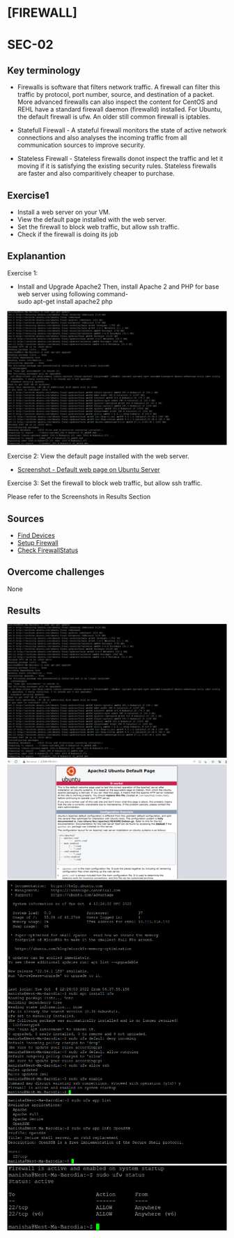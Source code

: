 

# [FIREWALL]
# SEC-02

## Key terminology


* Firewalls is software that filters network traffic. A firewall can filter this traffic by protocol, port number, source, and destination of a packet. More advanced firewalls can also inspect the content for 
CentOS and REHL have a standard firewall daemon (firewalld) installed. For Ubuntu, the default firewall is ufw. An older still common firewall is iptables.

* Statefull Firewall - A stateful firewall monitors the state of active network connections and also analyses the incoming traffic from all communication sources to improve security.

* Stateless Firewall - Stateless firewalls donot inspect the traffic and let it moving if it is satisfying the existing security rules. Stateless firewalls are faster and also comparitively cheaper to purchase.



## Exercise1


* Install a web server on your VM.
* View the default page installed with the web server.
* Set the firewall to block web traffic, but allow ssh traffic.
* Check if the firewall is doing its job




## Explanantion
Exercise 1: 
* Install and Upgrade Apache2
Then, install Apache 2 and PHP for base web server using following command-  
sudo apt-get install apache2 php  

![Screenshot](https://github.com/Techgrounds-Cloud-9/cloud-9-MBarodia/blob/2c113d7a3fa2eb025db17c4d179e26cceebc6c00/00_includes/02_Security/SEC02/SEC02-ApacheInstallUpgrade.PNG)

Exercise 2: View the default page installed with the web server.
* [Screenshot - Default web page on Ubuntu Server](https://github.com/Techgrounds-Cloud-9/cloud-9-MBarodia/blob/2c113d7a3fa2eb025db17c4d179e26cceebc6c00/00_includes/02_Security/SEC02/SEC02-PageWebServer.PNG)  

Exercise 3: Set the firewall to block web traffic, but allow ssh traffic.

Please refer to the Screenshots in Results Section  


  

## Sources
* [Find Devices](https://vitux.com/find-devices-connected-to-your-network-with-nmap/)  
* [Setup Firewall](https://linuxize.com/post/how-to-setup-a-firewall-with-ufw-on-ubuntu-20-04/)
* [Check FirewallStatus](https://www.configserverfirewall.com/ufw-ubuntu-firewall/ubuntu-check-firewall-status-ufw/)



## Overcome challenges

None

## Results
![Screenshot - Apache Install and Upgarde](https://github.com/Techgrounds-Cloud-9/cloud-9-MBarodia/blob/2c113d7a3fa2eb025db17c4d179e26cceebc6c00/00_includes/02_Security/SEC02/SEC02-ApacheInstallUpgrade.PNG)   
![Screenshot - Default web page on Ubuntu Server](https://github.com/Techgrounds-Cloud-9/cloud-9-MBarodia/blob/2c113d7a3fa2eb025db17c4d179e26cceebc6c00/00_includes/02_Security/SEC02/SEC02-PageWebServer.PNG)  
![Firewall on Ubuntu](https://github.com/Techgrounds-Cloud-9/cloud-9-MBarodia/blob/2c113d7a3fa2eb025db17c4d179e26cceebc6c00/00_includes/02_Security/SEC02/SEC02-FWonUbuntu.PNG)   
![Firewall SSH Info](https://github.com/Techgrounds-Cloud-9/cloud-9-MBarodia/blob/2c113d7a3fa2eb025db17c4d179e26cceebc6c00/00_includes/02_Security/SEC02/SEC02-FW-OpenSSHInfo.PNG)   
![UFW Status after Firewall](https://github.com/Techgrounds-Cloud-9/cloud-9-MBarodia/blob/2c113d7a3fa2eb025db17c4d179e26cceebc6c00/00_includes/02_Security/SEC02/SEC02-FW-UFWStatus.PNG)





